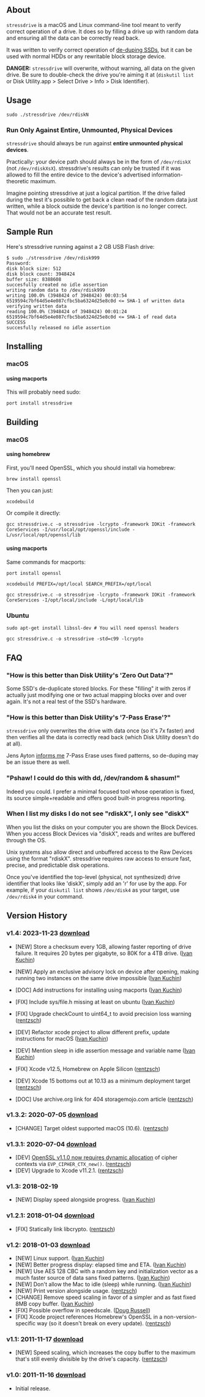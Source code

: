 ## About

`stressdrive` is a macOS and Linux command-line tool meant to verify correct operation of a drive. It does so by filling a drive up with random data and ensuring all the data can be correctly read back.

It was written to verify correct operation of [de-duping SSDs](https://web.archive.org/web/20170309100511/http://www.storagemojo.com/2011/06/27/de-dup-too-much-of-good-thing/), but it can be used with normal HDDs or any rewritable block storage device.

**DANGER:** `stressdrive` will overwrite, without warning, all data on the given drive. Be sure to double-check the drive you're aiming it at (`diskutil list` or Disk Utility.app > Select Drive > Info > Disk Identifier).

## Usage

	sudo ./stressdrive /dev/rdiskN

### Run Only Against Entire, Unmounted, Physical Devices

`stressdrive` should always be run against **entire unmounted physical devices**.

Practically: your device path should always be in the form of `/dev/rdiskX` (not `/dev/rdiskXsX`). stressdrive's results can only be trusted if it was allowed to fill the entire device to the device's advertised information-theoretic maximum.

Imagine pointing stressdrive at just a logical partition. If the drive failed during the test it's possible to get back a clean read of the random data just written, while a block outside the device's partition is no longer correct. That would not be an accurate test result.

## Sample Run

Here's stressdrive running against a 2 GB USB Flash drive:

	$ sudo ./stressdrive /dev/rdisk999
	Password:
	disk block size: 512
	disk block count: 3948424
	buffer size: 8388608
	succesfully created no idle assertion
	writing random data to /dev/rdisk999
	writing 100.0% (3948424 of 3948424) 00:03:54
	6519594c7bf64d5e4e087cfbc5ba6324d25e8c0d <= SHA-1 of written data
	verifying written data
	reading 100.0% (3948424 of 3948424) 00:01:24
	6519594c7bf64d5e4e087cfbc5ba6324d25e8c0d <= SHA-1 of read data
	SUCCESS
	succesfully released no idle assertion

## Installing
### macOS
#### using macports

This will probably need sudo:

	port install stressdrive

## Building

### macOS
#### using homebrew

First, you'll need OpenSSL, which you should install via homebrew:

	brew install openssl

Then you can just:

	xcodebuild

Or compile it directly:

	gcc stressdrive.c -o stressdrive -lcrypto -framework IOKit -framework CoreServices -I/usr/local/opt/openssl/include -L/usr/local/opt/openssl/lib

#### using macports

Same commands for macports:

	port install openssl

	xcodebuild PREFIX=/opt/local SEARCH_PREFIX=/opt/local

	gcc stressdrive.c -o stressdrive -lcrypto -framework IOKit -framework CoreServices -I/opt/local/include -L/opt/local/lib

### Ubuntu

	sudo apt-get install libssl-dev # You will need openssl headers

	gcc stressdrive.c -o stressdrive -std=c99 -lcrypto

## FAQ

### "How is this better than Disk Utility's 'Zero Out Data'?"

Some SSD's de-duplicate stored blocks. For these "filling" it with zeros if actually just modifying one or two actual mapping blocks over and over again. It's not a real test of the SSD's hardware.

### "How is this better than Disk Utility's '7-Pass Erase'?"

`stressdrive` only overwrites the drive with data once (so it's 7x faster) and then verifies all the data is correctly read back (which Disk Utility doesn't do at all).

Jens Ayton [informs me](https://twitter.com/ahruman/status/136930141568905217) 7-Pass Erase uses fixed patterns, so de-duping may be an issue there as well.

### "Pshaw! I could do this with dd, /dev/random & shasum!"

Indeed you could. I prefer a minimal focused tool whose operation is fixed, its source simple+readable and offers good built-in progress reporting.

### When I list my disks I do not see "rdiskX", I only see "diskX"

When you list the disks on your computer you are shown the Block Devices. When you access Block Devices via "diskX", reads and writes are buffered through the OS.

Unix systems also allow direct and unbuffered access to the Raw Devices using the format "rdiskX". stressdrive requires raw access to ensure fast, precise, and predictable disk operations.

Once you've identified the top-level (physical, not synthesized) drive identifier that looks like 'diskX', simply add an 'r' for use by the app. For example, if your `diskutil list` shows `/dev/disk4` as your target, use `/dev/rdisk4` in your command.

## Version History

### v1.4: 2023-11-23 [download](https://github.com/rentzsch/stressdrive/releases/download/1.4/stressdrive-mac-1.4.zip)

- [NEW] Store a checksum every 1GB, allowing faster reporting of drive failure. It requires 20 bytes per gigabyte, so 80K for a 4TB drive. ([Ivan Kuchin](https://github.com/rentzsch/stressdrive/pull/13))

- [NEW] Apply an exclusive advisory lock on device after opening, making running two instances on the same drive impossible ([Ivan Kuchin](https://github.com/rentzsch/stressdrive/pull/14))

- [DOC] Add instructions for installing using macports ([Ivan Kuchin](https://github.com/rentzsch/stressdrive/pull/11))

- [FIX] Include sys/file.h missing at least on ubuntu ([Ivan Kuchin](https://github.com/rentzsch/stressdrive/pull/17))

- [FIX] Upgrade checkCount to uint64_t to avoid precision loss warning ([rentzsch](https://github.com/rentzsch/stressdrive/commit/e3e0e2b91305596197a1b6e9fb10552fd3146387))

- [DEV] Refactor xcode project to allow different prefix, update instructions for macOS ([Ivan Kuchin](https://github.com/rentzsch/stressdrive/pull/10))

- [DEV] Mention sleep in idle assertion message and variable name ([Ivan Kuchin](https://github.com/rentzsch/stressdrive/pull/12))

- [FIX] Xcode v12.5, Homebrew on Apple Silicon ([rentzsch](https://github.com/rentzsch/stressdrive/commit/5a2a001b7dbc16e99a7de0e50bed9eda50dca31f))

- [DEV] Xcode 15 bottoms out at 10.13 as a minimum deployment target ([rentzsch](https://github.com/rentzsch/stressdrive/commit/7e0e0f26a6390a0c026089a5601fcbc62f08d05a))

- [DOC] Use archive.org link for 404 storagemojo.com article ([rentzsch](https://github.com/rentzsch/stressdrive/commit/ed7fce674ff1c32e3c6cb5319f56cb8bfbf9a2f5))

### v1.3.2: 2020-07-05 [download](https://github.com/rentzsch/stressdrive/releases/download/1.3.2/stressdrive-mac-1.3.2.zip)

- [CHANGE] Target oldest supported macOS (10.6). ([rentzsch](https://github.com/rentzsch/stressdrive/commit/0dcbe7d8bb356b379276370c54879b9ba75884b3))

### v1.3.1: 2020-07-04 [download](https://github.com/rentzsch/stressdrive/releases/download/1.3.1/stressdrive-mac-1.3.1.zip)

- [DEV] [OpenSSL v1.1.0 now requires dynamic allocation]() of cipher contexts via `EVP_CIPHER_CTX_new()`. ([rentzsch](https://github.com/rentzsch/stressdrive/commit/b3462490ef6817d89b55f6f6eb209d2319e8d842))
- [DEV] Upgrade to Xcode v11.2.1. ([rentzsch](https://github.com/rentzsch/stressdrive/commit/1d7e6a5918cc903a99337fdc402d3eb343818969))

### v1.3: 2018-02-19

- [NEW] Display speed alongside progress. ([Ivan Kuchin](https://github.com/rentzsch/stressdrive/pull/9))

### v1.2.1: 2018-01-04 [download](https://github.com/rentzsch/stressdrive/releases/download/1.2.1/stressdrive-mac-1.2.1.zip)

- [FIX] Statically link libcrypto. ([rentzsch](https://github.com/rentzsch/stressdrive/commit/30eac57352c49d3ebf8d980f12b3369b316f5c97))

### v1.2: 2018-01-03 [download](https://github.com/rentzsch/stressdrive/releases/download/1.2/stressdrive-mac-1.2.zip)

- [NEW] Linux support. ([Ivan Kuchin](https://github.com/rentzsch/stressdrive/pull/8))
- [NEW] Better progress display: elapsed time and ETA. ([Ivan Kuchin](https://github.com/rentzsch/stressdrive/pull/8))
- [NEW] Use AES 128 CBC with a random key and initialization vector as a much faster source of data sans fixed patterns.  ([Ivan Kuchin](https://github.com/rentzsch/stressdrive/pull/8))
- [NEW] Don't allow the Mac to idle (sleep) while running.  ([Ivan Kuchin](https://github.com/rentzsch/stressdrive/pull/8))
- [NEW] Print version alongside usage. ([rentzsch](https://github.com/rentzsch/stressdrive/commit/77253b193308b0670209fa9801d2ecb851a811b6))
- [CHANGE] Remove speed scaling in favor of a simpler and as fast fixed 8MB copy buffer. ([Ivan Kuchin](https://github.com/rentzsch/stressdrive/pull/8))
- [FIX] Possible overflow in speedscale. ([Doug Russell](https://github.com/rentzsch/stressdrive/pull/3))
- [FIX] Xcode project references Homebrew's OpenSSL in a non-version-specific way (so it doesn't break on every update). ([rentzsch](https://github.com/rentzsch/stressdrive/commit/7575853194793d3ee718252f08a7af52853f5424))

### v1.1: 2011-11-17 [download](https://github.com/rentzsch/stressdrive/archive/1.1.zip)

- [NEW] Speed scaling, which increases the copy buffer to the maximum that's still evenly divisible by the drive's capacity. ([rentzsch](https://github.com/rentzsch/stressdrive/commit/a3f4598af5f9957100613ff66240628bb0ab2078))

### v1.0: 2011-11-16 [download](https://github.com/rentzsch/stressdrive/archive/1.0.zip)

- Initial release.
